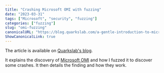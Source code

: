 ```yaml
---
title: "Crashing Microsoft OMI with fuzzing"
date: "2023-03-31"
tags: ["Microsoft", "security", "fuzzing"]
categories: ["fuzzing"]
slug: "omi-fuzzing"
canonicalURL: "https://blog.quarkslab.com/a-gentle-introduction-to-microsoft-omi-and-how-to-crash-it.html"
ShowCanonicalLink: true
---
```


The article is available on [Quarkslab's
blog](https://blog.quarkslab.com/a-gentle-introduction-to-microsoft-omi-and-how-to-crash-it.html).

It explains the discovery of [Microsoft OMI](https://github.com/microsoft/omi)
and how I fuzzed it to discover some crashes. It then details the finding and
how they work.

